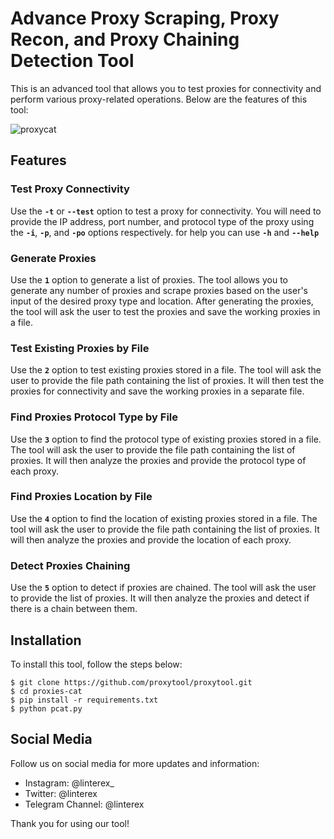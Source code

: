 # Advance Proxy Scraping, Proxy Recon, and Proxy Chaining Detection Tool
This is an advanced tool that allows you to test proxies for connectivity and perform various proxy-related operations. Below are the features of this tool:

![proxycat](https://user-images.githubusercontent.com/94799915/227518177-c196b80b-d7e7-4930-9d55-7163f855b26c.png)

## Features
### Test Proxy Connectivity
Use the **`-t`** or **`--test`** option to test a proxy for connectivity. You will need to provide the IP address, port number, and protocol type of the proxy using the **`-i`**, **`-p`**, and **`-po`** options respectively. for help you can use **`-h`** and **`--help`**

### Generate Proxies
Use the **`1`** option to generate a list of proxies. The tool allows you to generate any number of proxies and scrape proxies based on the user's input of the desired proxy type and location. After generating the proxies, the tool will ask the user to test the proxies and save the working proxies in a file.

### Test Existing Proxies by File
Use the **`2`** option to test existing proxies stored in a file. The tool will ask the user to provide the file path containing the list of proxies. It will then test the proxies for connectivity and save the working proxies in a separate file.

### Find Proxies Protocol Type by File
Use the **`3`** option to find the protocol type of existing proxies stored in a file. The tool will ask the user to provide the file path containing the list of proxies. It will then analyze the proxies and provide the protocol type of each proxy.

### Find Proxies Location by File
Use the **`4`** option to find the location of existing proxies stored in a file. The tool will ask the user to provide the file path containing the list of proxies. It will then analyze the proxies and provide the location of each proxy.

### Detect Proxies Chaining
Use the **`5`** option to detect if proxies are chained. The tool will ask the user to provide the list of proxies. It will then analyze the proxies and detect if there is a chain between them.

## Installation
To install this tool, follow the steps below:

```
$ git clone https://github.com/proxytool/proxytool.git
$ cd proxies-cat
$ pip install -r requirements.txt
$ python pcat.py
```

## Social Media
Follow us on social media for more updates and information:

* Instagram: @linterex_
* Twitter: @linterex
* Telegram Channel: @linterex

Thank you for using our tool!
